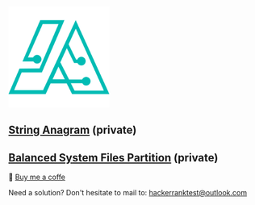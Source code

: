 <div>
  <img src="https://github.com/devicons/devicon/blob/master/icons/thealgorithms/thealgorithms-original.svg" title="thealgorithms" alt="thealgorithms" width="200" height="200"/>
</div>

## [String Anagram](https://github.com/hackerrank-test/hackerrank-problemsolving-string-anagram) (private)

## [Balanced System Files Partition](https://github.com/hackerrank-test/hackerrank-problemsolving-balanced-system-files-partition) (private)

🙏 [Buy me a coffe](https://github.com/hackerrank-test/buymeacoffee)

Need a solution? Don't hesitate to mail to: [hackerranktest@outlook.com](mailto:hackerranktest@outlook.com)
